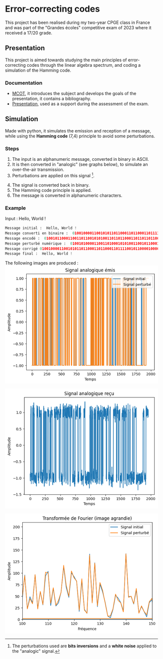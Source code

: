 # Error-correcting codes

This project has been realised during my two-year CPGE class in France and was part of the "Grandes écoles" competitive exam of 2023 where it received a 17/20 grade.

## Presentation
This project is aimed towards studying the main principles of error-correcting codes through the linear algebra spectrum, and coding a simulation of the Hamming code.

### Documentation
- [MCOT](https://github.com/matheothomas/error-correcting-codes/blob/main/resources/TIPE/mcot.pdf), it introduces the subject and develops the goals of the presentation, it contains a bibliography.
- [Presentation](https://github.com/matheothomas/error-correcting-codes/blob/main/resources/TIPE/presentation.pdf), used as a support during the assessment of the exam.

## Simulation
Made with python, it simulates the emission and reception of a message, while using the **Hamming code** (7,4) principle to avoid some perturbations.

### Steps
1. The input is an alphanumeric message, converted in binary in ASCII.
2. It is then converted in "analogic" (see graphs below), to simulate an over-the-air transmission.
3. Perturbations are applied on this signal [^1].
[^1]: The perturbations used are **bits inversions** and a **white noise** applied to the "analogic" signal.
4. The signal is converted back in binary.
5. The Hamming code principle is applied.
6. The message is converted in alphanumeric characters.


### Example
Input : Hello, World !
```python
Message initial :  Hello, World !
Message converti en binaire :  0100100001100101011011000110110001101111001011000010000001010111011011110111001001101100011001000010000000100001
Message encodé :  0100101100011001101100101010011011011000110110110110001101101101111111001001111000110010011000000001010100111001011011011111110111001001001101101101100011011011001001010010011000000000100110001111
Message perturbé numérique :  0100101000011001101000101010011001011000110111110110001101101101110111001001111001110000011000000001010100101001011011010111110111001000001111101101100011011011001001000010011100000000000110001111
Message corrigé 0100100001100101011011000110110001101111001011000010000001010111011011110111001001101100011001000010000000100001
Message final :  Hello, World !
```

The following images are produced :
![signal_analogique_emis](https://github.com/matheothomas/error-correcting-codes/blob/main/resources/images/signal_analogique_emis.png)

![signal_analogique_recu](https://github.com/matheothomas/error-correcting-codes/blob/main/resources/images/signal_analogique_recu.png)

![transformee_de_fourier](https://github.com/matheothomas/error-correcting-codes/blob/main/resources/images/transformee_de_fourier.png)
